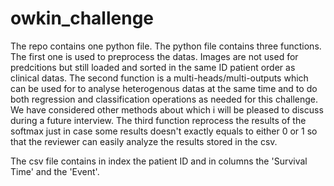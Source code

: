 # owkin_challenge

The repo contains one python file. The python file contains three functions. The first one is used to preprocess the datas. Images are not used for predcitions but still loaded and sorted in the same ID patient order as clinical datas. The second function is a multi-heads/multi-outputs which can be used for to analyse heterogenous datas at the same time and to do both regression and classification operations as needed for this challenge. We have considered other methods about which i will be pleased to discuss during a future interview. The third function reprocess the results of the softmax just in case some results doesn't exactly equals to either 0 or 1 so that the reviewer can easily analyze the results stored in the csv. 

The csv file contains in index the patient ID and in columns the 'Survival Time' and the 'Event'. 
